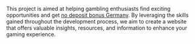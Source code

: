 This project is aimed at helping gambling enthusiasts find exciting opportunities and get [no deposit bonus Germany](https://spinsfreecasinos.com/bonus-categories/best-no-deposit-bonuses-for-germany/). By leveraging the skills gained throughout the development process, we aim to create a website that offers valuable insights, resources, and information to enhance your gaming experience.
